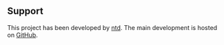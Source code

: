 Support
-------

This project has been developed by [ntd](mailto:ntd@entidi.it). The main
development is hosted on [GitHub](https://github.com/ntd/silverstrap).
